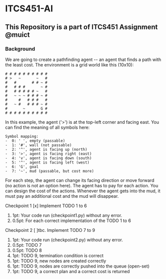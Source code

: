 # ITCS451-AI
## This Repository is a part of ITCS451 Assignment @muict
 
### Background
We are going to create a pathfinding agent -- an agent that finds a path with the least cost. The environment is a grid world like this (10x10):

```
# # # # # # # # # #
# >   ~       ~   #
#   #       # # ~ #
#   # # #       ~ #
#   # # # # # ~   #
#   ~ ~ ~ # # # ~ #
#     #   # # #   #
#   ~ #   # # # ~ #
#       ~       G #
# # # # # # # # # #
```

In this example, the agent ('>') is at the top-left corner and facing east. You can find the meaning of all symbols here:

    Symbol mapping:
    -  0: ' ', empty (passable)
    -  1: '#', wall (not passable)
    -  2: '^', agent is facing up (north)
    -  3: '>', agent is facing right (east)
    -  4: 'v', agent is facing down (south)
    -  5: '^', agent is facing left (west)
    -  6: 'G', goal
    -  7: '~', mud (passable, but cost more)
For each step, the agent can change its facing direction or move forward (no action is not an option here). The agent has to pay for each action. You can design the cost of the actions. Whenever the agent gets into the mud, it must pay an additional cost and the mud will disappear.

Checkpoint 1 [x]
Implement TODO 1 to 6

  1. 1pt: Your code run (checkpoint1.py) without any error.
  2. 0.5pt: For each correct implementation of the TODO 1 to 6

Checkpoint 2 [ ]tbc.
Implement TODO 7 to 9

  1. 1pt: Your code run (checkpoint2.py) without any error.
  2. 0.5pt: TODO 7
  3. 0.5pt: TODO 8
  4. 1pt: TODO 9, termination condition is correct
  5. 1pt: TODO 9, new nodes are created correctly
  6. 1pt: TODO 9, nodes are correctly pushed into the queue (open-set)
  7. 1pt: TODO 9, a correct plan and a correct cost is returned
